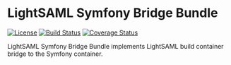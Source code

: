 LightSAML Symfony Bridge Bundle
===============================

[![License](https://img.shields.io/packagist/l/lightsaml/symfony-bridge.svg)](https://packagist.org/packages/lightsaml/symfony-bridge)
[![Build Status](https://travis-ci.org/lightSAML/SymfonyBridgeBundle.svg?branch=master)](https://travis-ci.org/lightSAML/SymfonyBridgeBundle)
[![Coverage Status](https://coveralls.io/repos/lightSAML/SymfonyBridgeBundle/badge.svg?branch=master&service=github)](https://coveralls.io/github/lightSAML/SymfonyBridgeBundle?branch=master)

LightSAML Symfony Bridge Bundle implements LightSAML build container bridge to the Symfony container.

